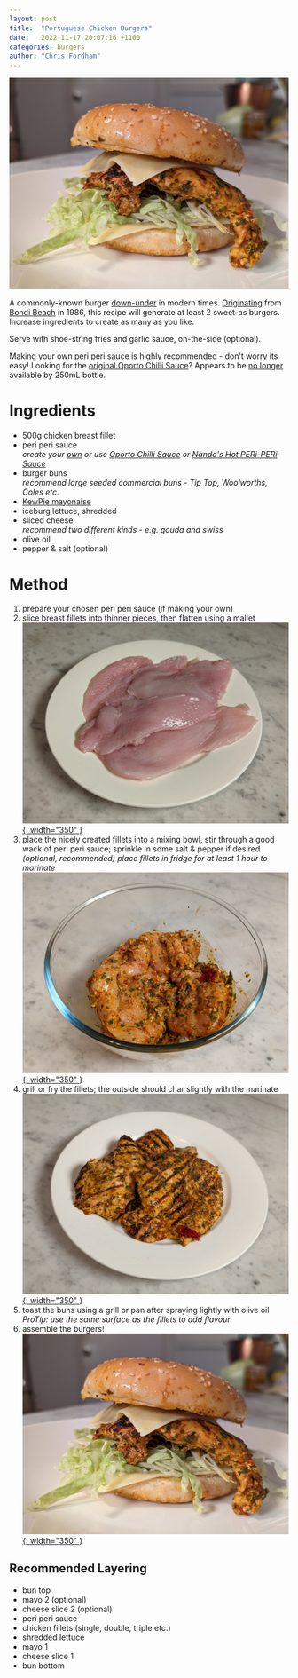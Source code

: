 ```yaml
---
layout: post
title:  "Portuguese Chicken Burgers"
date:   2022-11-17 20:07:16 +1100
categories: burgers
author: "Chris Fordham"
---
```


[![Portuguese Chicken Burger](/assets/images/portuguese-chicken-burgers-assembled.png)](/assets/images/portuguese-chicken-burgers-assembled.png)

A commonly-known burger [down-under](https://en.wikipedia.org/wiki/Down_Under) in modern times. [Originating](https://m.facebook.com/Oportos/photos/back-in-1986-the-glorious-bondi-burger-was-first-made-in-this-store-our-founder-/10158387347396971/) from [Bondi Beach](https://en.wikipedia.org/wiki/Bondi_Beach) in 1986, this recipe will generate at least 2 sweet-as burgers. Increase ingredients to create as many as you like.

Serve with shoe-string fries and garlic sauce, on-the-side (optional).

Making your own peri peri sauce is highly recommended - don't worry its easy!
Looking for the [original Oporto Chilli Sauce](https://m.facebook.com/Oportos/photos/a.457217856970/10150324318331971/)? Appears to be [no longer](https://www.oporto.com.au/product-family/sauces-250ml/) available by 250mL bottle.

# Ingredients

- 500g chicken breast fillet
- peri peri sauce<br />
  <i>create your [own](https://www.chilipeppermadness.com/chili-pepper-recipes/sauces/peri-peri-sauce/) or use [Oporto Chilli Sauce](https://www.oporto.com.au/menu/sauces-25g-chilli/) or [Nando's Hot PERi-PERi Sauce](https://www.nandos.com.au/peri-products/hot-peri-peri-sauce)</i>
- burger buns<br />
  <i>recommend large seeded commercial buns - Tip Top, Woolworths, Coles etc.</i>
- [KewPie mayonaise](https://www.woolworths.com.au/shop/productdetails/250311/kewpie-japanese-mayonnaise)
- iceburg lettuce, shredded
- sliced cheese<br />
  <i>recommend two different kinds - e.g. gouda and swiss</i>
- olive oil
- pepper & salt (optional)

# Method

1. prepare your chosen peri peri sauce (if making your own)
2. slice breast fillets into thinner pieces, then flatten using a mallet<br />
[![Flattened Chicken Fillets](/assets/images/portuguese-chicken-burgers-flattened-fillets.png){: width="350" }](/assets/images/portuguese-chicken-burgers-flattened-fillets.png)
3. place the nicely created fillets into a mixing bowl, stir through a good wack of peri peri sauce; sprinkle in some salt & pepper if desired<br />
 <i>(optional, recommended) place fillets in fridge for at least 1 hour to marinate</i><br />
[![Marinate Chicken Fillets Peri Peri](/assets/images/portuguese-chicken-burgers-marinate-fillets.png){: width="350" }](/assets/images/portuguese-chicken-burgers-marinate-fillets.png)
4. grill or fry the fillets; the outside should char slightly with the marinate<br />
[![Grilled Chicken Fillets](/assets/images/portuguese-chicken-burgers-grilled-fillets.png){: width="350" }](/assets/images/portuguese-chicken-burgers-grilled-fillets.png)
6. toast the buns using a grill or pan after spraying lightly with olive oil<br />
   <i>ProTip: use the same surface as the fillets to add flavour</i>
7. assemble the burgers!<br />
[![Portuguese Chicken Burger](/assets/images/portuguese-chicken-burgers-assembled.png){: width="350" }](/assets/images/portuguese-chicken-burgers-assembled.png)

## Recommended Layering

- bun top
- mayo 2 (optional)
- cheese slice 2 (optional)
- peri peri sauce
- chicken fillets (single, double, triple etc.)
- shredded lettuce
- mayo 1
- cheese slice 1
- bun bottom
